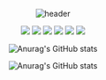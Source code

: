 <div align="center">

![header](https://capsule-render.vercel.app/api?type=wave&color=000000&height=200&&&fontColor={FFFFFFF})
</div>
<div align="center">
  
<img src="https://img.shields.io/badge/java-000000?style=flat-square&logo=Java&logoColor=FFFFFF"/> <img src="https://img.shields.io/badge/python-000000?style=flat-square&logo=python&logoColor=FFFFFF"/>
<img src="https://img.shields.io/badge/css3-000000?style=flat-square&logo=css3&logoColor=FFFFFF"/>
<img src="https://img.shields.io/badge/c-000000?style=flat-square&logo=c&logoColor=FFFFFF"/>
<img src="https://img.shields.io/badge/javascript-000000?style=flat-square&logo=javascript&logoColor=FFFFFF"/>
<img src="https://img.shields.io/badge/HTML5-000000?style=flat-square&logo=HTML5&logoColor=FFFFFF"/>
</div>
<div align="center">
  
![Anurag's GitHub stats](https://github-readme-stats.vercel.app/api?username=사용자ID&show_icons=true&theme=radical)

![Anurag's GitHub stats](https://github-readme-stats.vercel.app/api?username=biyakim&show_icons=true&theme=dark)
</div>

